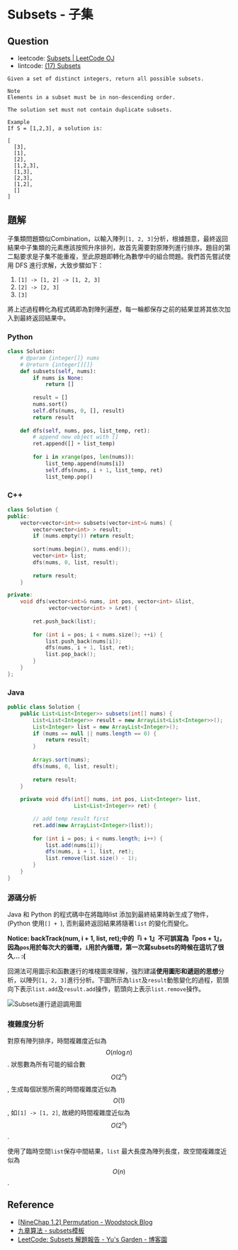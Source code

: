# Subsets - 子集

## Question

- leetcode: [Subsets | LeetCode OJ](https://leetcode.com/problems/subsets/)
- lintcode: [(17) Subsets](http://www.lintcode.com/en/problem/subsets/)

```
Given a set of distinct integers, return all possible subsets.

Note
Elements in a subset must be in non-descending order.

The solution set must not contain duplicate subsets.

Example
If S = [1,2,3], a solution is:

[
  [3],
  [1],
  [2],
  [1,2,3],
  [1,3],
  [2,3],
  [1,2],
  []
]
```

## 題解

子集類問題類似Combination，以輸入陣列`[1, 2, 3]`分析，根據題意，最終返回結果中子集類的元素應該按照升序排列，故首先需要對原陣列進行排序。題目的第二點要求是子集不能重複，至此原題即轉化為數學中的組合問題。我們首先嘗試使用 DFS 進行求解，大致步驟如下：

1. `[1] -> [1, 2] -> [1, 2, 3]`
2. `[2] -> [2, 3]`
3. `[3]`

將上述過程轉化為程式碼即為對陣列遍歷，每一輪都保存之前的結果並將其依次加入到最終返回結果中。

### Python

```python
class Solution:
    # @param {integer[]} nums
    # @return {integer[][]}
    def subsets(self, nums):
        if nums is None:
            return []
        
        result = []
        nums.sort()
        self.dfs(nums, 0, [], result)
        return result
    
    def dfs(self, nums, pos, list_temp, ret):
        # append new object with []
        ret.append([] + list_temp)
        
        for i in xrange(pos, len(nums)):
            list_temp.append(nums[i])
            self.dfs(nums, i + 1, list_temp, ret)
            list_temp.pop()
```

### C++

```c++
class Solution {
public:
    vector<vector<int>> subsets(vector<int>& nums) {
        vector<vector<int> > result;
        if (nums.empty()) return result;
        
        sort(nums.begin(), nums.end());
        vector<int> list;
        dfs(nums, 0, list, result);
        
        return result;
    }

private:
    void dfs(vector<int>& nums, int pos, vector<int> &list,
             vector<vector<int> > &ret) {
        
        ret.push_back(list);
        
        for (int i = pos; i < nums.size(); ++i) {
            list.push_back(nums[i]);
            dfs(nums, i + 1, list, ret);
            list.pop_back();
        }
    }
};
```

### Java

```java
public class Solution {
    public List<List<Integer>> subsets(int[] nums) {
        List<List<Integer>> result = new ArrayList<List<Integer>>();
        List<Integer> list = new ArrayList<Integer>();
        if (nums == null || nums.length == 0) {
            return result;
        }
        
        Arrays.sort(nums);
        dfs(nums, 0, list, result);
        
        return result;
    }
    
    private void dfs(int[] nums, int pos, List<Integer> list,
                     List<List<Integer>> ret) {

        // add temp result first
        ret.add(new ArrayList<Integer>(list));
        
        for (int i = pos; i < nums.length; i++) {
            list.add(nums[i]);
            dfs(nums, i + 1, list, ret);
            list.remove(list.size() - 1);
        }
    }
}
```

### 源碼分析

Java 和 Python 的程式碼中在將臨時list 添加到最終結果時新生成了物件，(Python 使用`[] + `), 否則最終返回結果將隨著`list` 的變化而變化。

**Notice: backTrack(num, i + 1, list, ret);中的『i + 1』不可誤寫為『pos + 1』，因為`pos`用於每次大的循環，`i`用於內循環，第一次寫subsets的時候在這坑了很久... :(**

回溯法可用圖示和函數運行的堆棧圖來理解，強烈建議**使用圖形和遞迴的思想**分析，以陣列`[1, 2, 3]`進行分析。下圖所示為`list`及`result`動態變化的過程，箭頭向下表示`list.add`及`result.add`操作，箭頭向上表示`list.remove`操作。

![Subsets運行遞迴調用圖](https://raw.githubusercontent.com/billryan/algorithm-exercise/master/shared-files/images/subsets.jpg)

### 複雜度分析

對原有陣列排序，時間複雜度近似為 $$O(n \log n)$$. 狀態數為所有可能的組合數 $$O(2^n)$$, 生成每個狀態所需的時間複雜度近似為 $$O(1)$$, 如`[1] -> [1, 2]`, 故總的時間複雜度近似為 $$O(2^n)$$.

使用了臨時空間`list`保存中間結果，`list` 最大長度為陣列長度，故空間複雜度近似為 $$O(n)$$.

## Reference

- [[NineChap 1.2] Permutation - Woodstock Blog](http://okckd.github.io/blog/2014/06/12/NineChap-Permutation/)
- [九章算法 - subsets模板](http://www.jiuzhang.com/solutions/subsets/)
- [LeetCode: Subsets 解題報告 - Yu's Garden - 博客園](http://www.cnblogs.com/yuzhangcmu/p/4211815.html)
